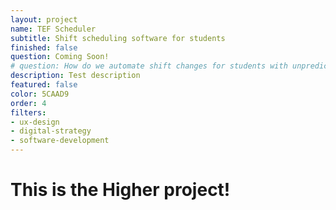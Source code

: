 ```yaml
---
layout: project
name: TEF Scheduler
subtitle: Shift scheduling software for students
finished: false
question: Coming Soon!
# question: How do we automate shift changes for students with unpredictable schedules?
description: Test description
featured: false
color: 5CAAD9
order: 4
filters:
- ux-design
- digital-strategy
- software-development
---
```


<h1>This is the Higher project!</h1>